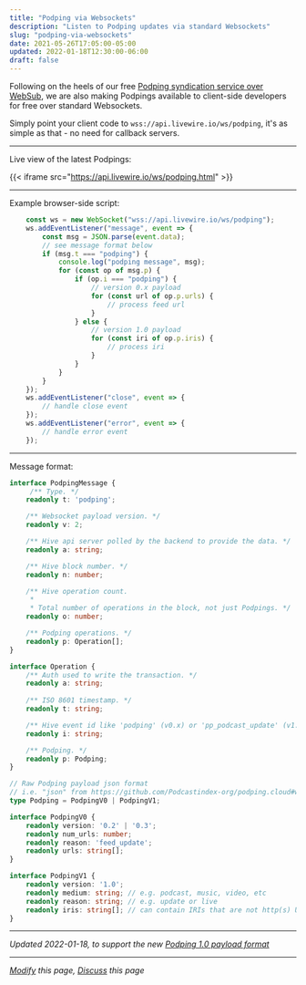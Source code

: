 ```yaml
---
title: "Podping via Websockets"
description: "Listen to Podping updates via standard Websockets"
slug: "podping-via-websockets"
date: 2021-05-26T17:05:00-05:00
updated: 2022-01-18T12:30:00-06:00
draft: false
---
```


Following on the heels of our free [Podping syndication service over WebSub](/podping-via-websub), we are also making Podpings available to client-side developers for free over standard Websockets.

Simply point your client code to `wss://api.livewire.io/ws/podping`, it's as simple as that - no need for callback servers.

---

Live view of the latest Podpings:

{{< iframe src="https://api.livewire.io/ws/podping.html" >}}

---

Example browser-side script:
```javascript
    const ws = new WebSocket("wss://api.livewire.io/ws/podping");
    ws.addEventListener("message", event => {
        const msg = JSON.parse(event.data);
        // see message format below
        if (msg.t === "podping") {
            console.log("podping message", msg);
            for (const op of msg.p) {
                if (op.i === "podping") {
                    // version 0.x payload
                    for (const url of op.p.urls) {
                        // process feed url
                    }
                } else {
                    // version 1.0 payload
                    for (const iri of op.p.iris) {
                        // process iri
                    }
                }
            }
        }
    });
    ws.addEventListener("close", event => {
        // handle close event
    });
    ws.addEventListener("error", event => {
        // handle error event
    });
```

---

Message format:
```typescript
interface PodpingMessage {
     /** Type. */ 
    readonly t: 'podping';

    /** Websocket payload version. */ 
    readonly v: 2;

    /** Hive api server polled by the backend to provide the data. */ 
    readonly a: string;

    /** Hive block number. */ 
    readonly n: number;

    /** Hive operation count.
     * 
     * Total number of operations in the block, not just Podpings. */ 
    readonly o: number;

    /** Podping operations. */
    readonly p: Operation[];
}

interface Operation {
    /** Auth used to write the transaction. */ 
    readonly a: string;
    
    /** ISO 8601 timestamp. */
    readonly t: string;

    /** Hive event id like 'podping' (v0.x) or 'pp_podcast_update' (v1.0) */
    readonly i: string;

    /** Podping. */
    readonly p: Podping;
}

// Raw Podping payload json format
// i.e. "json" from https://github.com/Podcastindex-org/podping.cloud#what-it-does
type Podping = PodpingV0 | PodpingV1;

interface PodpingV0 {
    readonly version: '0.2' | '0.3';
    readonly num_urls: number;
    readonly reason: 'feed_update';
    readonly urls: string[];
}

interface PodpingV1 {
    readonly version: '1.0';
    readonly medium: string; // e.g. podcast, music, video, etc
    readonly reason: string; // e.g. update or live
    readonly iris: string[]; // can contain IRIs that are not http(s) URLs
}

```

---
*Updated 2022-01-18, to support the new [Podping 1.0 payload format](https://write.agates.io/podcasting-2-0-evolution-of-podping#definition)*

---

*[Modify](https://github.com/skymethod/livewire-web/blob/master/content/posts/podping-via-websockets.md) this page, [Discuss](https://github.com/skymethod/livewire-web/discussions) this page*
